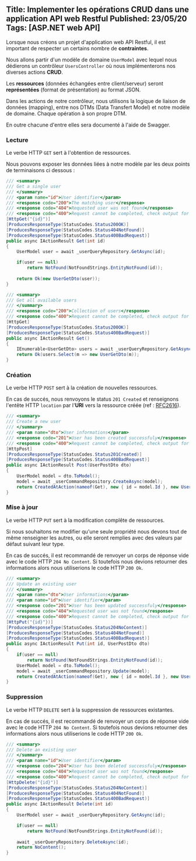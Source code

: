 Title: Implementer les opérations CRUD dans une application API web Restful
Published: 23/05/20
Tags: [ASP.NET web API]
---

Lorsque nous créons un projet d'application web API Restful, il est important de respecter un certains nombre de **contraintes**.

Nous allons partir d'un modèle de domaine ```UserModel``` avec lequel nous dédierons un contrôleur ```UsersController``` où nous implémenterons nos diverses actions **CRUD**.

Les **ressources** (données échangées entre client/serveur) seront **représentées** (format de présentation) au format JSON.

Dans les actions de notre contrôleur, nous utilisons la logique de liaison de données (mapping), entre nos DTMs (Data Transfert Model) et notre modèle de domaine. Chaque opération à son propre DTM.

En outre chacune d'entre elles sera documenté à l'aide de Swagger.

### Lecture

Le verbe HTTP ```GET``` sert à l'obtention de ressources.

Nous pouvons exposer les données liées à notre modèle par les deux points de terminaisons ci dessous :

```csharp
/// <summary>
/// Get a single user
/// </summary>
/// <param name="id">User identifier</param>
/// <response code="200">The matching user</response>
/// <response code="404">Requested user was not found</response>
/// <response code="400">Request cannot be completed, check output for more details</response>
[HttpGet("{id}")]
[ProducesResponseType(StatusCodes.Status200OK)]
[ProducesResponseType(StatusCodes.Status404NotFound)]
[ProducesResponseType(StatusCodes.Status400BadRequest)]
public async IActionResult Get(int id)
{
    UserModel user = await _userQueryRepository.GetAsync(id);

    if(user == null)
        return NotFound(NotFoundStrings.EntityNotFound(id));
    
    return Ok(new UserGetDto(user));
}

/// <summary>
/// Get all available users
/// </summary>
/// <response code="200">Collection of users</response>
/// <response code="400">Request cannot be completed, check output for more details</response>
[HttpGet]
[ProducesResponseType(StatusCodes.Status200OK)]
[ProducesResponseType(StatusCodes.Status400BadRequest)]
public async IActionResult Get()
{
    IEnumerable<UserGetDto> users = await _userQueryRepository.GetAsync();
    return Ok(users.Select(m => new UserGetDto(m));
}
```

### Création

Le verbe HTTP ```POST``` sert à la création de nouvelles ressources.

En cas de succés, nous renvoyons le status ```201 Created``` et renseignons l'entête HTTP ```location``` par l'**URI** vers la ressource créée (ref : [RFC2616](https://tools.ietf.org/html/rfc2616#section-9.5)).

```csharp
/// <summary>
/// Create a new user
/// </summary>
/// <param name="dto">User informations</param>
/// <response code="201">User has been created successfuly</response>
/// <response code="400">Request cannot be completed, check output for more details</response>
[HttpPost]
[ProducesResponseType(StatusCodes.Status201Created)]
[ProducesResponseType(StatusCodes.Status400BadRequest)]
public async IActionResult Post(UserPostDto dto)
{
    UserModel model = dto.ToModel();
    model = await _userCommandRepository.CreateAsync(model);
    return CreatedAtAction(nameof(Get), new { id = model.Id }, new UserGetDto(model));
}
```

### Mise à jour

Le verbe HTTP ```PUT``` sert à la modification complête de ressources.

Si nous souhaitons ne modifier qu'une seule propriété nous devons tout de même renseigner les autres, ou elle seront remplies avec des valeurs par défaut suivant leur type.

En cas de succés, il est recommandé de renvoyer un corps de réponse vide avec le code HTTP ```204 No Content```. Si toutefois nous devions retourner des informations alors nous utiliserions le code HTTP ```200 Ok```.

```csharp
/// <summary>
/// Update an existing user
/// </summary>
/// <param name="dto">User informations</param>
/// <param name="id">User identifier</param>
/// <response code="201">User has been updated successfuly</response>
/// <response code="404">Requested user was not found</response>
/// <response code="400">Request cannot be completed, check output for more details</response>
[HttpPut("{id}"})]
[ProducesResponseType(StatusCodes.Status204NoContent)]
[ProducesResponseType(StatusCodes.Status404NotFound)]
[ProducesResponseType(StatusCodes.Status400BadRequest)]
public async IActionResult Put(int id, UserPostDto dto)
{
    if(user == null)
        return NotFound(NotFoundStrings.EntityNotFound(id));
    UserModel model = dto.ToModel();
    model = await _userCommandRepository.Update(model);
    return CreatedAtAction(nameof(Get), new { id = model.Id }, new UserGetDto(model));
}
```

### Suppression

Le verbe HTTP ```DELETE``` sert à la suppression de ressources existantes.

En cas de succés, il est recommandé de renvoyer un corps de réponse vide avec le code HTTP ```204 No Content```. Si toutefois nous devions retourner des informations alors nous utiliserions le code HTTP ```200 Ok```.

```csharp
/// <summary>
/// Delete an existing user
/// </summary>
/// <param name="id">User identifier</param>
/// <response code="204">User has been deleted successfuly</response>
/// <response code="404">Requested user was not found</response>
/// <response code="400">Request cannot be completed, check output for more details</response>
[HttpDelete("{id}")]
[ProducesResponseType(StatusCodes.Status204NoContent)]
[ProducesResponseType(StatusCodes.Status404NotFound)]
[ProducesResponseType(StatusCodes.Status400BadRequest)]
public async IActionResult Delete(int id)
{
    UserModel user = await _userQueryRepository.GetAsync(id);

    if(user == null)
        return NotFound(NotFoundStrings.EntityNotFound(id));
    
    await _userQueryRepository.DeleteAsync(id);
    return NoContent();
}
```